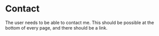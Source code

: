 # Contact
The user needs to be able to contact me.
This should be possible at the bottom of every page, and there should be a link.

